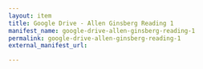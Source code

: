 ```yaml
---
layout: item
title: Google Drive - Allen Ginsberg Reading 1
manifest_name: google-drive-allen-ginsberg-reading-1
permalink: google-drive-allen-ginsberg-reading-1
external_manifest_url: 

---
```

<!-- Add an essay or interpretive material below this line,
using HTML or markdown.  Do not modify this file above this line -->
